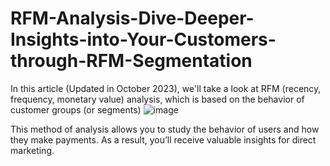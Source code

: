 # RFM-Analysis-Dive-Deeper-Insights-into-Your-Customers-through-RFM-Segmentation
In this article (Updated in October 2023), we'll take a look at RFM (recency, frequency, monetary value) analysis, which is based on the behavior of customer groups (or segments)
![image](https://github.com/Hagar-zakaria/RFM-Analysis-Dive-Deeper-Insights-into-Your-Customers-through-RFM-Segmentation/assets/93611934/76492c20-f4c0-4b0c-ac63-fcbe2c148470)

This method of analysis allows you to study the behavior of users and how they make payments. As a result, you’ll receive valuable insights for direct marketing.

